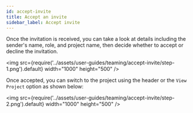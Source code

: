 ```yaml
---
id: accept-invite
title: Accept an invite
sidebar_label: Accept invite
---
```


Once the invitation is received, you can take a look at details including the sender's name, role, and project name, then decide whether to accept or decline the invitation.


<img src={require('../assets/user-guides/teaming/accept-invite/step-1.png').default} width="1000" height="500" />

Once accepted, you can switch to the project using the header or the `View Project` option as shown below:

<img src={require('../assets/user-guides/teaming/accept-invite/step-2.png').default} width="1000" height="500" />
